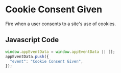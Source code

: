 # Cookie Consent Given

Fire when a user consents to a site's use of cookies.

## Javascript Code

```js
window.appEventData = window.appEventData || [];
appEventData.push({
  "event": "Cookie Consent Given",
});
```